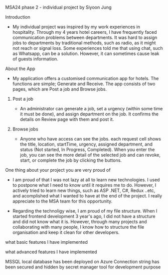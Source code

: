 MSA24 phase 2 - individual project by Siyoon Jung


Introduction
- My individual project was inspired by my work experiences in hospitality. Through my 4 years hotel careers, I have frequently faced communication problems between departments. It was hard to assign jobs to departments by traditional methods, such as radio, as it might not reach or signal loss. Some experiences told me that using chat, such as Whatsapp, can be a solution. However, it can sometimes cause leak of guests information.

About the App
- My application offers a customised communication app for hotels. The functions are simple; Generate and Receive. The app consists of two pages, which are Post a job and Browse jobs.

1. Post a job
   - An administrator can generate a job, set a urgency (within some time it must be done), and assign department on the job. It confirms the details on Review page with them and post it.
   
3. Browse jobs
   - Anyone who have access can see the jobs. each request cell shows the title, location, startTime, urgency, assigned department, and status (Not started, In Progress, Completed). When you enter the job, you can see the more detail of the selected job and can revoke, start, or complete the job by clicking the buttons.


One thing about your project you are very proud of
- I am proud of that I was not lazy at all to learn new technologies. I used to postpone what I need to know until it requires me to do. However, I actively tried to learn new things, such as ASP .NET, C#, Redux ..etc, and acomplished what I wanted to have at the end of the project. I really appreciate to the MSA team for this opportunity.

- Regarding the technoligy wise, I am proud of my file structure. When I started frontend development 3 year's ago, I did not have a structure and did not know what it is. However, through many projects and collaborating with many people, I know how to structure the file organisation and keep it clean for other developers.

what basic features I have implemented

what advanced features I have implemented

MSSQL local database has been deployed on Azure
Connection string has been secured and hidden by secret manager tool for development purpose

